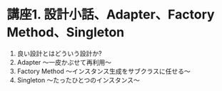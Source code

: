 # 講座1. 設計小話、Adapter、Factory Method、Singleton

1. 良い設計とはどういう設計か?
2. Adapter ～一皮かぶせて再利用～
3. Factory Method ～インスタンス生成をサブクラスに任せる～
4. Singleton ～たったひとつのインスタンス～
